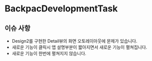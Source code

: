 # BackpacDevelopmentTask



## 이슈 사항

- Design2를 구현한 Detail뷰의 화면 오토레이아웃에 문제가 있습니다.
- 새로운 기능이 클릭시 앱 설명부분이 짧아지면서 새로운 기능이 펼쳐집니다.
- 새로운 기능이 한번에 펼쳐지지 않습니다.